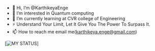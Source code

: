 - 👋 Hi, I’m @KarthikeyaEnge
- 👀 I’m interested in Quantum computing
- 🌱 I’m currently learning at CVR college of Engineering
- ⚡ Understand Your Limit, Let It Give You The Power To Surpass It. 
- 📫 How to reach me email me(karthikeya.enge@gmail.com)

[![MY STATUS](https://github-readme-stats.vercel.app/api?username=karthikeyaEnge&show_icons=true&theme=radical)]


<!---
KarthikeyaEnge/KarthikeyaEnge is a ✨ special ✨ repository because its `README.md` (this file) appears on your GitHub profile.
You can click the Preview link to take a look at your changes.
--->
